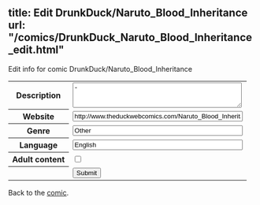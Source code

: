 title: Edit DrunkDuck/Naruto_Blood_Inheritance
url: "/comics/DrunkDuck_Naruto_Blood_Inheritance_edit.html"
---
Edit info for comic DrunkDuck/Naruto_Blood_Inheritance

<form name="comic" action="http://gaepostmail.appspot.com/comic/" method="post">
<table class="comicinfo">
<tr>
<th>Description</th><td><textarea name="description" cols="40" rows="3">-</textarea></td>
</tr>
<tr>
<th>Website</th><td><input type="text" name="url" value="http://www.theduckwebcomics.com/Naruto_Blood_Inheritance/" size="40"/></td>
</tr>
<tr>
<th>Genre</th><td><input type="text" name="genre" value="Other" size="40"/></td>
</tr>
<tr>
<th>Language</th><td><input type="text" name="language" value="English" size="40"/></td>
</tr>
<tr>
<th>Adult content</th><td><input type="checkbox" name="adult" value="adult" /></td>
</tr>
<tr>
<th></th><td>
<input type="hidden" name="comic" value="DrunkDuck_Naruto_Blood_Inheritance" />
<input type="submit" name="submit" value="Submit" />
</td>
</tr>
</table>
</form>

Back to the [comic](DrunkDuck_Naruto_Blood_Inheritance.html).
